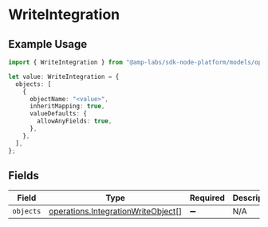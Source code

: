 # WriteIntegration

## Example Usage

```typescript
import { WriteIntegration } from "@amp-labs/sdk-node-platform/models/operations";

let value: WriteIntegration = {
  objects: [
    {
      objectName: "<value>",
      inheritMapping: true,
      valueDefaults: {
        allowAnyFields: true,
      },
    },
  ],
};
```

## Fields

| Field                                                                                    | Type                                                                                     | Required                                                                                 | Description                                                                              |
| ---------------------------------------------------------------------------------------- | ---------------------------------------------------------------------------------------- | ---------------------------------------------------------------------------------------- | ---------------------------------------------------------------------------------------- |
| `objects`                                                                                | [operations.IntegrationWriteObject](../../models/operations/integrationwriteobject.md)[] | :heavy_minus_sign:                                                                       | N/A                                                                                      |